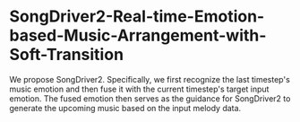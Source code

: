 # SongDriver2-Real-time-Emotion-based-Music-Arrangement-with-Soft-Transition
We propose SongDriver2. Specifically, we first recognize the last timestep's music emotion and then fuse it with the current timestep's target input emotion. The fused emotion then serves as the guidance for SongDriver2 to generate the upcoming music based on the input melody data. 
